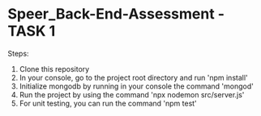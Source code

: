 # Speer_Back-End-Assessment - TASK 1

Steps:

1. Clone this repository
2. In your console, go to the project root directory and run 'npm install'
3. Initialize mongodb by running in your console the command 'mongod'
4. Run the project by using the command 'npx nodemon src/server.js'
5. For unit testing, you can run the command 'npm test'

